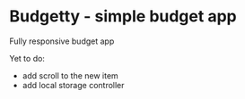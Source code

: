 # Budgetty - simple budget app

Fully responsive budget app

Yet to do:
- add scroll to the new item
- add local storage controller
